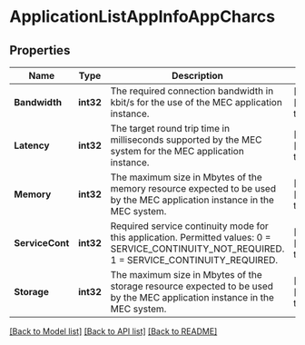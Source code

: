 # ApplicationListAppInfoAppCharcs

## Properties
Name | Type | Description | Notes
------------ | ------------- | ------------- | -------------
**Bandwidth** | **int32** | The required connection bandwidth in kbit/s for the use of the MEC application instance.  | [optional] [default to null]
**Latency** | **int32** | The target round trip time in milliseconds supported by the MEC system for the MEC application instance. | [optional] [default to null]
**Memory** | **int32** | The maximum size in Mbytes of the memory resource expected to be used by the MEC application instance in the MEC system. | [optional] [default to null]
**ServiceCont** | **int32** | Required service continuity mode for this application. Permitted values: 0 &#x3D; SERVICE_CONTINUITY_NOT_REQUIRED. 1 &#x3D; SERVICE_CONTINUITY_REQUIRED. | [optional] [default to null]
**Storage** | **int32** | The maximum size in Mbytes of the storage resource expected to be used by the MEC application instance in the MEC system. | [optional] [default to null]

[[Back to Model list]](../README.md#documentation-for-models) [[Back to API list]](../README.md#documentation-for-api-endpoints) [[Back to README]](../README.md)

